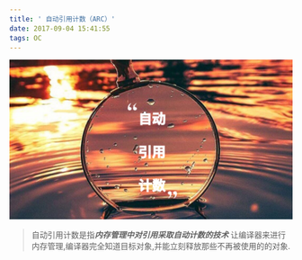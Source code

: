 ```yaml
---
title: ' 自动引用计数（ARC）'
date: 2017-09-04 15:41:55
tags: OC
---
```

![](自动引用计数（ARC）/ARCPoster.jpg)
>自动引用计数是指***内存管理中对引用采取自动计数的技术***
>让编译器来进行内存管理,编译器完全知道目标对象,并能立刻释放那些不再被使用的的对象.
